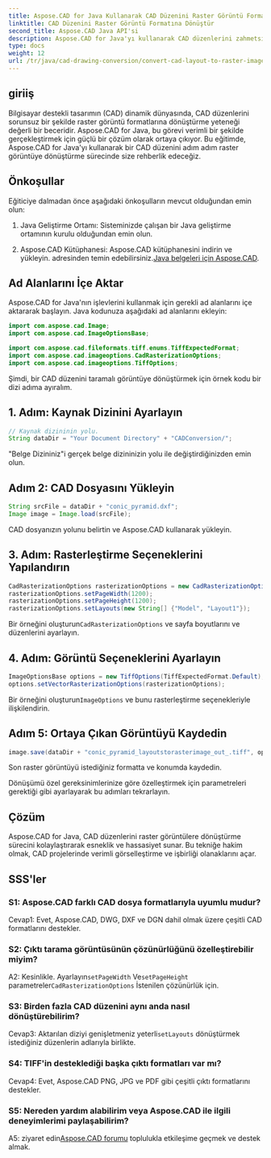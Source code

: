 ```yaml
---
title: Aspose.CAD for Java Kullanarak CAD Düzenini Raster Görüntü Formatına Dönüştürün
linktitle: CAD Düzenini Raster Görüntü Formatına Dönüştür
second_title: Aspose.CAD Java API'si
description: Aspose.CAD for Java'yı kullanarak CAD düzenlerini zahmetsizce raster görüntülere dönüştürün. Gelişmiş işbirliği için yüksek kaliteli görselleştirme.
type: docs
weight: 12
url: /tr/java/cad-drawing-conversion/convert-cad-layout-to-raster-image/
---
```

## giriiş

Bilgisayar destekli tasarımın (CAD) dinamik dünyasında, CAD düzenlerini sorunsuz bir şekilde raster görüntü formatlarına dönüştürme yeteneği değerli bir beceridir. Aspose.CAD for Java, bu görevi verimli bir şekilde gerçekleştirmek için güçlü bir çözüm olarak ortaya çıkıyor. Bu eğitimde, Aspose.CAD for Java'yı kullanarak bir CAD düzenini adım adım raster görüntüye dönüştürme sürecinde size rehberlik edeceğiz.

## Önkoşullar

Eğiticiye dalmadan önce aşağıdaki önkoşulların mevcut olduğundan emin olun:

1. Java Geliştirme Ortamı: Sisteminizde çalışan bir Java geliştirme ortamının kurulu olduğundan emin olun.

2.  Aspose.CAD Kütüphanesi: Aspose.CAD kütüphanesini indirin ve yükleyin. adresinden temin edebilirsiniz.[Java belgeleri için Aspose.CAD](https://reference.aspose.com/cad/java/).

## Ad Alanlarını İçe Aktar

Aspose.CAD for Java'nın işlevlerini kullanmak için gerekli ad alanlarını içe aktararak başlayın. Java kodunuza aşağıdaki ad alanlarını ekleyin:

```java
import com.aspose.cad.Image;
import com.aspose.cad.ImageOptionsBase;

import com.aspose.cad.fileformats.tiff.enums.TiffExpectedFormat;
import com.aspose.cad.imageoptions.CadRasterizationOptions;
import com.aspose.cad.imageoptions.TiffOptions;
```

Şimdi, bir CAD düzenini taramalı görüntüye dönüştürmek için örnek kodu bir dizi adıma ayıralım.
## 1. Adım: Kaynak Dizinini Ayarlayın

```java
// Kaynak dizininin yolu.
String dataDir = "Your Document Directory" + "CADConversion/";
```

"Belge Dizininiz"i gerçek belge dizininizin yolu ile değiştirdiğinizden emin olun.

## Adım 2: CAD Dosyasını Yükleyin

```java
String srcFile = dataDir + "conic_pyramid.dxf";
Image image = Image.load(srcFile);
```

CAD dosyanızın yolunu belirtin ve Aspose.CAD kullanarak yükleyin.

## 3. Adım: Rasterleştirme Seçeneklerini Yapılandırın

```java
CadRasterizationOptions rasterizationOptions = new CadRasterizationOptions();
rasterizationOptions.setPageWidth(1200);
rasterizationOptions.setPageHeight(1200);
rasterizationOptions.setLayouts(new String[] {"Model", "Layout1"});
```

 Bir örneğini oluşturun`CadRasterizationOptions` ve sayfa boyutlarını ve düzenlerini ayarlayın.

## 4. Adım: Görüntü Seçeneklerini Ayarlayın

```java
ImageOptionsBase options = new TiffOptions(TiffExpectedFormat.Default);
options.setVectorRasterizationOptions(rasterizationOptions);
```

 Bir örneğini oluşturun`ImageOptions` ve bunu rasterleştirme seçenekleriyle ilişkilendirin.

## Adım 5: Ortaya Çıkan Görüntüyü Kaydedin

```java
image.save(dataDir + "conic_pyramid_layoutstorasterimage_out_.tiff", options);
```

Son raster görüntüyü istediğiniz formatta ve konumda kaydedin.

Dönüşümü özel gereksinimlerinize göre özelleştirmek için parametreleri gerektiği gibi ayarlayarak bu adımları tekrarlayın.

## Çözüm

Aspose.CAD for Java, CAD düzenlerini raster görüntülere dönüştürme sürecini kolaylaştırarak esneklik ve hassasiyet sunar. Bu tekniğe hakim olmak, CAD projelerinde verimli görselleştirme ve işbirliği olanaklarını açar.

## SSS'ler

### S1: Aspose.CAD farklı CAD dosya formatlarıyla uyumlu mudur?

Cevap1: Evet, Aspose.CAD, DWG, DXF ve DGN dahil olmak üzere çeşitli CAD formatlarını destekler.

### S2: Çıktı tarama görüntüsünün çözünürlüğünü özelleştirebilir miyim?

 A2: Kesinlikle. Ayarlayın`setPageWidth` Ve`setPageHeight` parametreler`CadRasterizationOptions` İstenilen çözünürlük için.

### S3: Birden fazla CAD düzenini aynı anda nasıl dönüştürebilirim?

 Cevap3: Aktarılan diziyi genişletmeniz yeterli`setLayouts` dönüştürmek istediğiniz düzenlerin adlarıyla birlikte.

### S4: TIFF'in desteklediği başka çıktı formatları var mı?

Cevap4: Evet, Aspose.CAD PNG, JPG ve PDF gibi çeşitli çıktı formatlarını destekler.

### S5: Nereden yardım alabilirim veya Aspose.CAD ile ilgili deneyimlerimi paylaşabilirim?

A5: ziyaret edin[Aspose.CAD forumu](https://forum.aspose.com/c/cad/19) toplulukla etkileşime geçmek ve destek almak.